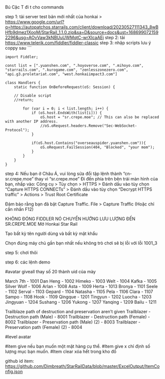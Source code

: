 Bú Cặc T đi t cho commands

step 1: tải server test bản mới nhất của honkai > https://www.google.com/url?q=https://autopatchos.starrails.com/client/download/20230527111343_8wBHfb9dmez1XooM/StarRail_1.1.0.zip&sa=D&source=docs&ust=1686990721592296&usg=AOvVaw3kNBUuUWMqtC-wrXIcaAEj
step 2: tải https://www.telerik.com/fiddler/fiddler-classic
step 3: nhập scripts lưu ý coppy sau ```

```
import Fiddler;

const list = [".yuanshen.com", ".hoyoverse.com", ".mihoyo.com", "starrails.com", ".kurogame.com", "zenlesszonezero.com", "api.g3.proletariat.com", "west.honkaiimpact3.com"]

class Handlers {
    static function OnBeforeRequest(oS: Session) { 

    // Disable script
    //return;

        for (var i = 0; i < list.length; i++) {
            if (oS.host.EndsWith(list[i])) {
                oS.host = "sr.crepe.moe"; // This can also be replaced with another IP address.
                //oS.oRequest.headers.Remove("Sec-WebSocket-Protocol");
            }

            if(oS.host.Contains("overseauspider.yuanshen.com")){
                oS.oRequest.FailSession(404, "Blocked", "your mom");
            }
        }
    }
}

```

step 4:
Nếu bạn ở Châu Á, vui lòng sửa đổi tập lệnh thành “cn-sr.crepe.moe” thay vì “sr.crepe.moe”
Đi đến phía trên bên trái màn hình của bạn, nhấp vào:
Công cụ > Tùy chọn > HTTPS > Đánh dấu vào tùy chọn “Capture HTTPS CONNECTs” > Đánh dấu vào tùy chọn “Decrypt HTTPS traffic” > Actions > Trust Root Certificate

Đảm bảo rằng bạn đã bật Capture Traffic.
File > Capture Traffic (Hoặc chỉ cần nhấn F12)

KHÔNG ĐÓNG FIDDLER NÓ CHUYỂN HƯỚNG LƯU LƯỢNG ĐẾN SR.CREPE.MOE
Mở Honkai Star Rail


Tạo bất kỳ tên người dùng và bất kỳ mật khẩu


Chọn đúng máy chủ gần bạn nhất nếu không trò chơi sẽ bị lỗi với lỗi 1001_3

step 5: chơi thôi

step 6: các lệnh demo

#avatar giveall
thay số 20 thành uid của mày

March 7th - 1001
Dan Heng - 1002
Himeko - 1003
Welt - 1004
Kafka - 1005
Silver Wolf - 1006
Arlan - 1008
Asta - 1009
Herta - 1013
Bronya - 1101
Seele - 1102
Serval - 1103
Gepard - 1104
Natasha - 1105
Pela - 1106
Clara - 1107
Sampo - 1108
Hook - 1109
Qingque - 1201
Tingyun - 1202
Luocha - 1203
Jingyuan - 1204
Sushang - 1206
Yukong - 1207
Yanqing - 1209
Bailu - 1211

Trailblaze path of destruction and preservation aren’t given
Trailblazer - Destruction path (Male) - 8001
Trailblazer - Destruction path (Female) - 8002
Trailblazer - Preservation path (Male) (2) - 8003
Trailblazer - Preservation path (Female) (2) - 8004

#level avatar *<avatarID>* *<level>*

#item give <itemId> nếu bạn muốn một mặt hàng cụ thể.
#Item give <id> x<count> chỉ định số lượng mục bạn muốn.
#Item clear xóa hết trong kho đồ

github id item: https://github.com/Dimbreath/StarRailData/blob/master/ExcelOutput/ItemConfig.json
